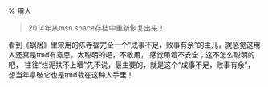 % 用人

> 2014年从msn space存档中重新恢复出来！

看到《蜗居》里宋用的陈寺福完全一个“成事不足，败事有余”的主儿，就感觉这用人还真是tmd有意思，太聪明的吧，不敢用， 感觉用着不安全；这不怎么聪明的吧， 往往“烂泥扶不上墙”先不说，最主要的，就是这个“成事不足，败事有余”， 想当年拿破仑也是tmd栽在这种人手里！